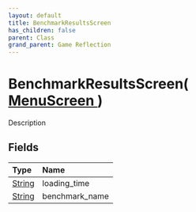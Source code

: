 ```yaml
---
layout: default
title: BenchmarkResultsScreen
has_children: false
parent: Class
grand_parent: Game Reflection
---
```

# BenchmarkResultsScreen( [ MenuScreen ](/riftbreaker-wiki/docs/game-reflection/classes/menu_screen/) )
Description 

## Fields

| Type | Name |
|:----------|:--------------|
| [String](/riftbreaker-wiki/docs/game-reflection/components/string/) | loading_time |
| [String](/riftbreaker-wiki/docs/game-reflection/components/string/) | benchmark_name |

